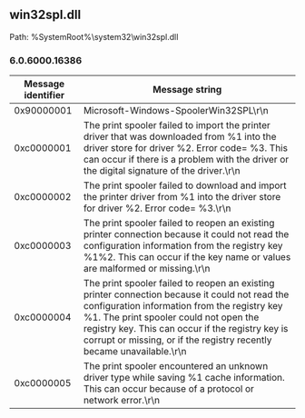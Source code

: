 ## win32spl.dll

Path: %SystemRoot%\system32\win32spl.dll

### 6.0.6000.16386

Message identifier | Message string
--- | ---
0x90000001 | Microsoft-Windows-SpoolerWin32SPL\r\n
0xc0000001 | The print spooler failed to import the printer driver that was downloaded from %1 into the driver store for driver %2. Error code= %3. This can occur if there is a problem with the driver or the digital signature of the driver.\r\n
0xc0000002 | The print spooler failed to download and import the printer driver from %1 into the driver store for driver %2. Error code= %3.\r\n
0xc0000003 | The print spooler failed to reopen an existing printer connection because it could not read the configuration information from the registry key %1\%2. This can occur if the key name or values are malformed or missing.\r\n
0xc0000004 | The print spooler failed to reopen an existing printer connection because it could not read the configuration information from the registry key %1. The print spooler could not open the registry key. This can occur if the registry key is corrupt or missing, or if the registry recently became unavailable.\r\n
0xc0000005 | The print spooler encountered an unknown driver type while saving %1 cache information. This can occur because of a protocol or network error.\r\n
